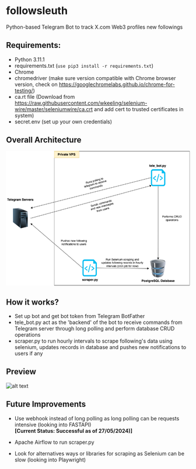 # followsleuth
Python-based Telegram Bot to track X.com Web3 profiles new followings

## Requirements:
- Python 3.11.1
- requirements.txt (```use pip3 install -r requirements.txt```)
- Chrome
- chromedriver (make sure version compatible with Chrome browser version, check on https://googlechromelabs.github.io/chrome-for-testing/)
- ca.rt file (Download from https://raw.githubusercontent.com/wkeeling/selenium-wire/master/seleniumwire/ca.crt and add cert to trusted certificates in system)
- secret.env (set up your own credentials)

## Overall Architecture
![alt text](architecture.png)

## How it works?
- Set up bot and get bot token from Telegram BotFather
- tele_bot.py act as the 'backend' of the bot to receive commands from Telegram server through long polling and perform database CRUD operations
- scraper.py to run hourly intervals to scrape following's data using selenium, updates records in database and pushes new notifications to users if any

## Preview
![alt text](preview.gif)

## Future Improvements
- Use webhook instead of long polling as long polling can be requests intensive (looking into FASTAPI)\
  **[Current Status: Successful as of 27/05/2024)]**

- Apache Airflow to run scraper.py


- Look for alternatives ways or libraries for scraping as Selenium can be slow (looking into Playwright)
